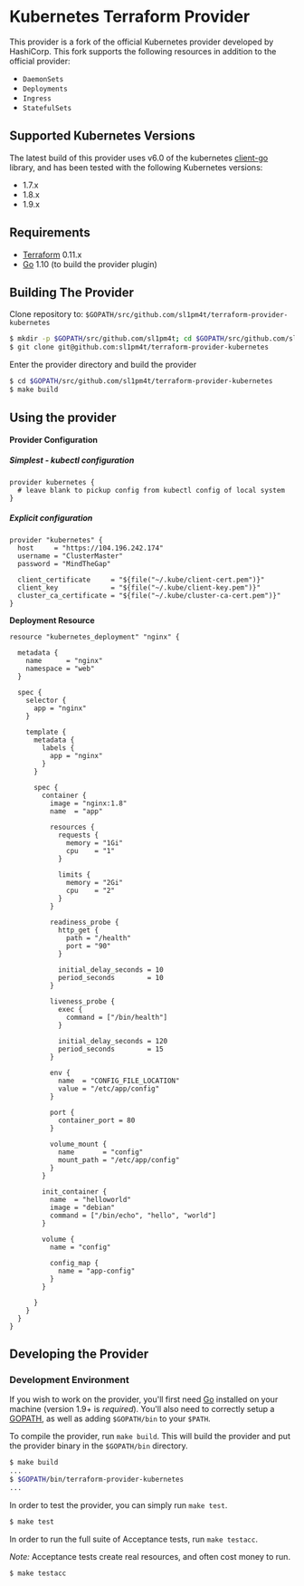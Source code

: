 # Kubernetes Terraform Provider

This provider is a fork of the official Kubernetes provider developed by HashiCorp.
This fork supports the following resources in addition to the official provider:

- `DaemonSets`
- `Deployments`
- `Ingress`
- `StatefulSets`

## Supported Kubernetes Versions

The latest build of this provider uses v6.0 of the kubernetes [client-go](https://github.com/kubernetes/client-go) library, and has been tested with the following Kubernetes versions:

- 1.7.x
- 1.8.x
- 1.9.x

## Requirements

-	[Terraform](https://www.terraform.io/downloads.html) 0.11.x
-	[Go](https://golang.org/doc/install) 1.10 (to build the provider plugin)

## Building The Provider

Clone repository to: `$GOPATH/src/github.com/sl1pm4t/terraform-provider-kubernetes`

```sh
$ mkdir -p $GOPATH/src/github.com/sl1pm4t; cd $GOPATH/src/github.com/sl1pm4t
$ git clone git@github.com:sl1pm4t/terraform-provider-kubernetes
```

Enter the provider directory and build the provider

```sh
$ cd $GOPATH/src/github.com/sl1pm4t/terraform-provider-kubernetes
$ make build
```

## Using the provider

**Provider Configuration**

##### Simplest - kubectl configuration
```hcl-terraform
provider kubernetes {
  # leave blank to pickup config from kubectl config of local system
}
```

##### Explicit configuration
```hcl-terraform
provider "kubernetes" {
  host     = "https://104.196.242.174"
  username = "ClusterMaster"
  password = "MindTheGap"

  client_certificate     = "${file("~/.kube/client-cert.pem")}"
  client_key             = "${file("~/.kube/client-key.pem")}"
  cluster_ca_certificate = "${file("~/.kube/cluster-ca-cert.pem")}"
}
```

**Deployment Resource**

```hcl-terraform
resource "kubernetes_deployment" "nginx" {

  metadata {
    name      = "nginx"
    namespace = "web"
  }

  spec {
    selector {
      app = "nginx"
    }

    template {
      metadata {
        labels {
          app = "nginx"
        }
      }

      spec {
        container {
          image = "nginx:1.8"
          name  = "app"

          resources {
            requests {
              memory = "1Gi"
              cpu    = "1"
            }

            limits {
              memory = "2Gi"
              cpu    = "2"
            }
          }

          readiness_probe {
            http_get {
              path = "/health"
              port = "90"
            }

            initial_delay_seconds = 10
            period_seconds        = 10
          }

          liveness_probe {
            exec {
              command = ["/bin/health"]
            }

            initial_delay_seconds = 120
            period_seconds        = 15
          }

          env {
            name  = "CONFIG_FILE_LOCATION"
            value = "/etc/app/config"
          }

          port {
            container_port = 80
          }

          volume_mount {
            name       = "config"
            mount_path = "/etc/app/config"
          }
        }

        init_container {
          name  = "helloworld"
          image = "debian"
          command = ["/bin/echo", "hello", "world"]
        }

        volume {
          name = "config"

          config_map {
            name = "app-config"
          }
        }

      }
    }
  }
}
```

## Developing the Provider

### Development Environment

If you wish to work on the provider, you'll first need [Go](http://www.golang.org) installed on your machine (version 1.9+ is *required*). You'll also need to correctly setup a [GOPATH](http://golang.org/doc/code.html#GOPATH), as well as adding `$GOPATH/bin` to your `$PATH`.

To compile the provider, run `make build`. This will build the provider and put the provider binary in the `$GOPATH/bin` directory.

```sh
$ make build
...
$ $GOPATH/bin/terraform-provider-kubernetes
...
```

In order to test the provider, you can simply run `make test`.

```sh
$ make test
```

In order to run the full suite of Acceptance tests, run `make testacc`.

*Note:* Acceptance tests create real resources, and often cost money to run.

```sh
$ make testacc
```
